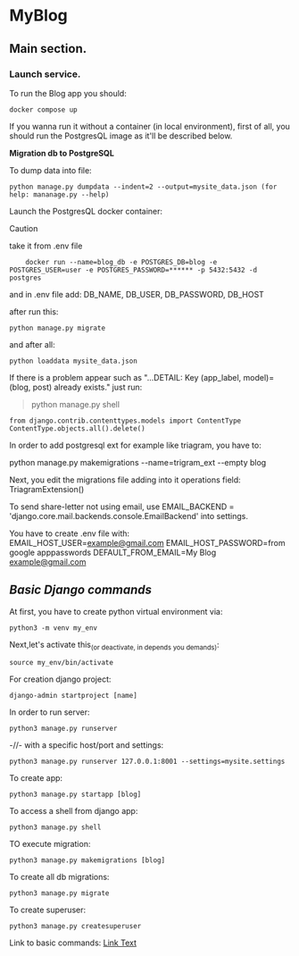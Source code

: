 # MyBlog

## Main section.

### Launch service. 
To run the Blog app you should:
```
docker compose up
```
If you wanna run it without a container (in local environment),
first of all, you should run the PostgresQL image as it'll be
described below.

**Migration db to PostgreSQL**

To dump data into file:
```
python manage.py dumpdata --indent=2 --output=mysite_data.json (for help: mananage.py --help)
```
Launch the PostgresQL docker container:
> [!CAUTION]
> take it from .env file
```
    docker run --name=blog_db -e POSTGRES_DB=blog -e POSTGRES_USER=user -e POSTGRES_PASSWORD=****** -p 5432:5432 -d postgres
```
and in .env file add:
    DB_NAME, DB_USER, DB_PASSWORD, DB_HOST

after run this:
```
python manage.py migrate
```

and after all:
```
python loaddata mysite_data.json
```

If there is a problem appear such as "...DETAIL:  Key (app_label, model)=(blog, post) already exists." just run:
> python manage.py shell
```
from django.contrib.contenttypes.models import ContentType
ContentType.objects.all().delete()
```


In order to add postgresql ext for example like triagram, you have to:

python manage.py makemigrations --name=trigram_ext --empty blog

Next, you edit the migrations file adding into it operations field:
    TriagramExtension()

To send share-letter not using email, use 
EMAIL_BACKEND = 'django.core.mail.backends.console.EmailBackend' into settings.
    
You have to create .env file with:  
EMAIL_HOST_USER=<example@gmail.com>
EMAIL_HOST_PASSWORD=from google apppasswords
DEFAULT_FROM_EMAIL=My Blog <example@gmail.com>

## _Basic Django commands_

At first, you have to create python virtual environment via:
```
python3 -m venv my_env
```
Next,let's activate this<sub>(or deactivate, in depends you demands)</sub>:
```
source my_env/bin/activate
```
For creation django project:
```
django-admin startproject [name]
```
In order to run server:
```
python3 manage.py runserver
```
-//- with a specific host/port and settings:
```
python3 manage.py runserver 127.0.0.1:8001 --settings=mysite.settings
```
To create app:
```
python3 manage.py startapp [blog]
```
To access a shell from django app:
```
python3 manage.py shell
```
TO execute migration:
```
python3 manage.py makemigrations [blog]
```
To create all db migrations:
```
python3 manage.py migrate
```
To create superuser:
```
python3 manage.py createsuperuser
```

Link to basic commands: [Link Text](#basic-django-commands)
